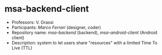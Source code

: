 msa-backend-client
================
 * Professors: V. Grassi
 * Participants: *Marco Ferrari* (designer, coder)
 * Repository name: *msa-backend* (backend), *msa-android-client* (Android client)
 * Description: system to let users share "resources" with a limited Time To Live (TTL)
 

